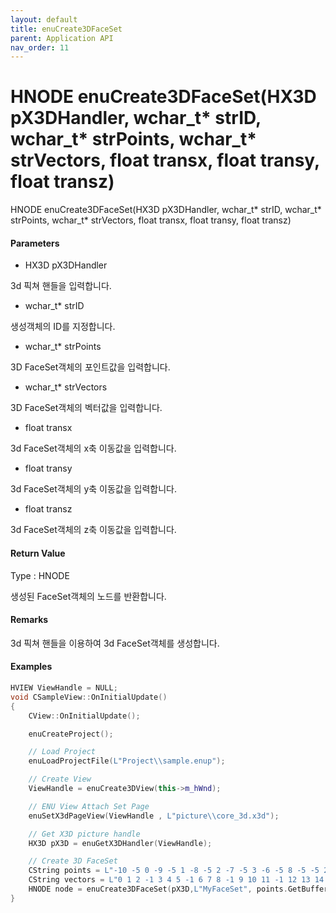 ```yaml
---
layout: default
title: enuCreate3DFaceSet
parent: Application API
nav_order: 11
---
```

# HNODE enuCreate3DFaceSet\(HX3D pX3DHandler, wchar\_t\* strID, wchar\_t\* strPoints, wchar\_t\* strVectors, float transx, float transy, float transz\)

HNODE enuCreate3DFaceSet\(HX3D pX3DHandler, wchar\_t\* strID, wchar\_t\* strPoints, wchar\_t\* strVectors, float transx, float transy, float transz\)

#### Parameters

* HX3D pX3DHandler

3d 픽쳐 핸들을 입력합니다.

* wchar\_t\* strID

생성객체의 ID를 지정합니다.

* wchar\_t\* strPoints

3D FaceSet객체의 포인트값을 입력합니다.

* wchar\_t\* strVectors

3D FaceSet객체의 벡터값을 입력합니다.

* float transx

3d FaceSet객체의 x축 이동값을 입력합니다.

* float transy

3d FaceSet객체의 y축 이동값을 입력합니다.

* float transz

3d FaceSet객체의 z축 이동값을 입력합니다.

#### Return Value

Type : HNODE

생성된 FaceSet객체의 노드를 반환합니다.

#### Remarks

3d 픽쳐 핸들을 이용하여 3d FaceSet객체를 생성합니다.

#### Examples

```cpp
HVIEW ViewHandle = NULL; 
void CSampleView::OnInitialUpdate() 
{ 
    CView::OnInitialUpdate(); 

    enuCreateProject(); 

    // Load Project
    enuLoadProjectFile(L"Project\\sample.enup"); 

    // Create View
    ViewHandle = enuCreate3DView(this->m_hWnd); 

    // ENU View Attach Set Page 
    enuSetX3dPageView(ViewHandle , L"picture\\core_3d.x3d");

    // Get X3D picture handle
    HX3D pX3D = enuGetX3DHandler(ViewHandle); 

    // Create 3D FaceSet
    CString points = L"-10 -5 0 -9 -5 1 -8 -5 2 -7 -5 3 -6 -5 8 -5 -5 2 -4 -5 9 -3 -5 1 -2 -5 5 -1 -5 7 0 0 5 1 5 3 2 5 3 3 5 6 4 5 1 5 5 10 6 5 6 7 5 9 8 5 2 9 5 7 10 5 2";
    CString vectors = L"0 1 2 -1 3 4 5 -1 6 7 8 -1 9 10 11 -1 12 13 14 -1 15 16 17 -1 18 19 20 -1";
    HNODE node = enuCreate3DFaceSet(pX3D,L"MyFaceSet", points.GetBuffer(0), vectors.GetBuffer(0), 0, 0, 0);        // 동기식 호출    
}
```




